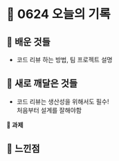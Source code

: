 # 🧸 0624 오늘의 기록
## 💙 배운 것들
* 코드 리뷰 하는 방법, 팀 프로젝트 설명

## 💚 새로 깨달은 것들
* 코드 리뷰는 생산성을 위해서도 필수!   
처음부터 설계를 잘해야함

**📍 과제**

## 💜 느낀점

